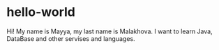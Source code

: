 # hello-world
Hi! My name is Mayya, my last name is Malakhova. I want to learn Java, DataBase and other  servises and languages.
